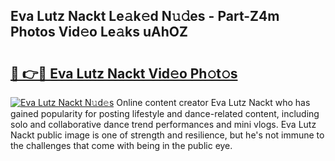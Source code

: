 ## Eva Lutz Nackt Le𝚊k𝚎d N𝚞𝚍es - Part-Z4m Photos Vid𝚎o Le𝚊ks uAhOZ

# <h2><a href="http://fb5ioz5.evod.top/?m=Eva+Lutz+Nackt">🔗 👉🔴 Eva Lutz Nackt Vid𝚎o Ph𝚘t𝚘s</a></h2>

[![Eva Lutz Nackt N𝚞d𝚎s](https://i.imgur.com/8V9OHl7.gif)](http://fb5ioz5.evod.top/?m=Eva+Lutz+Nackt)
Online content creator Eva Lutz Nackt who has gained popularity for posting lifestyle and dance-related content, including solo and collaborative dance trend performances and mini vlogs. Eva Lutz Nackt public image is one of strength and resilience, but he's not immune to the challenges that come with being in the public eye. 
